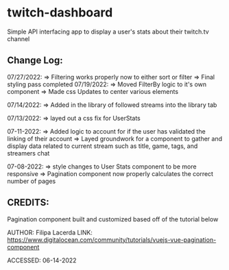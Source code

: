 # twitch-dashboard

Simple API interfacing app to display a user's stats about their twitch.tv channel


## Change Log:
07/27/2022:
    => Filtering works properly now to either sort or filter 
    => Final styling pass completed
07/19/2022:
    => Moved FilterBy logic to it's own component
    => Made css Updates to center various elements

07/14/2022: 
    => Added in the library of followed streams into the library tab

07/13/2022:
    => layed out a css fix for UserStats

07-11-2022:
    => Added logic to account for if the user has validated the linking of their account
    => Layed groundwork for a component to gather and display data related to current stream such as title, game, tags, and streamers chat

07-08-2022: 
    => style changes to User Stats component to be more responsive
    => Pagination component now properly calculates the correct number of pages


## CREDITS:

Pagination component built and customized based off of the tutorial below

AUTHOR: Filipa Lacerda
LINK: https://www.digitalocean.com/community/tutorials/vuejs-vue-pagination-component

ACCESSED: 06-14-2022


